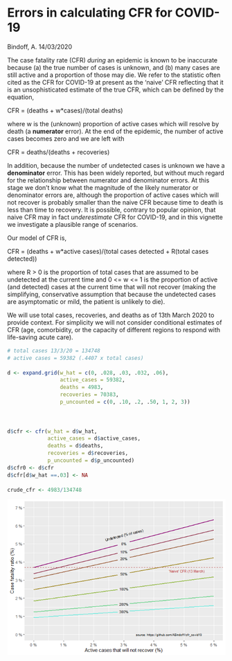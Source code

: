 Errors in calculating CFR for COVID-19
================
Bindoff, A.
14/03/2020

The case fatality rate (CFR) *during* an epidemic is known to be
inaccurate because (a) the true number of cases is unknown, and (b) many
cases are still active and a proportion of those may die. We refer to
the statistic often cited as the CFR for COVID-19 at present as the
‘naive’ CFR reflecting that it is an unsophisticated estimate of the
true CFR, which can be defined by the equation,

CFR = (deaths + w\*cases)/(total deaths)

where w is the (unknown) proportion of active cases which will resolve
by death (a **numerator** error). At the end of the epidemic, the number
of active cases becomes zero and we are left with

CFR = deaths/(deaths + recoveries)

In addition, because the number of undetected cases is unknown we have a
**denominator** error. This has been widely reported, but without much
regard for the relationship between numerator and denominator errors. At
this stage we don’t know what the magnitude of the likely numerator or
denominator errors are, although the proportion of active cases which
will not recover is probably smaller than the naive CFR because time to
death is less than time to recovery. It is possible, contrary to popular
opinion, that naive CFR may in fact *underestimate* CFR for COVID-19,
and in this vignette we investigate a plausible range of scenarios.

Our model of CFR is,

CFR = (deaths + w\*active cases)/(total cases detected + R(total cases
detected))

where R \> 0 is the proportion of total cases that are assumed to be
undetected at the current time and 0 \<= w \<= 1 is the proportion of
active (and detected) cases at the current time that will not recover
(making the simplifying, conservative assumption that because the
undetected cases are asymptomatic or mild, the patient is unlikely to
die).

We will use total cases, recoveries, and deaths as of 13th March 2020 to
provide context. For simplicity we will not consider conditional
estimates of CFR (age, comorbidity, or the capacity of different regions
to respond with life-saving acute care).

``` r
# total cases 13/3/20 = 134748
# active cases = 59382 (.4407 x total cases)

d <- expand.grid(w_hat = c(0, .028, .03, .032, .06),
                 active_cases = 59382,
                 deaths = 4983,
                 recoveries = 70383,
                 p_uncounted = c(0, .10, .2, .50, 1, 2, 3))



d$cfr <- cfr(w_hat = d$w_hat,
             active_cases = d$active_cases,
             deaths = d$deaths, 
             recoveries = d$recoveries,
             p_uncounted = d$p_uncounted)
d$cfr0 <- d$cfr
d$cfr[d$w_hat ==.03] <- NA

crude_cfr <- 4983/134748
```

![](README_files/figure-gfm/unnamed-chunk-3-1.png)<!-- -->
